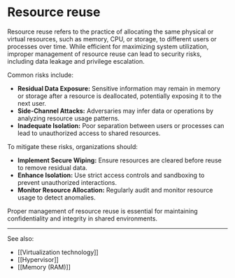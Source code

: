 
# Resource reuse

Resource reuse refers to the practice of allocating the same physical or virtual resources, such as memory, CPU, or storage, to different users or processes over time. While efficient for maximizing system utilization, improper management of resource reuse can lead to security risks, including data leakage and privilege escalation.

Common risks include:

- **Residual Data Exposure:** Sensitive information may remain in memory or storage after a resource is deallocated, potentially exposing it to the next user.
- **Side-Channel Attacks:** Adversaries may infer data or operations by analyzing resource usage patterns.
- **Inadequate Isolation:** Poor separation between users or processes can lead to unauthorized access to shared resources.

To mitigate these risks, organizations should:

- **Implement Secure Wiping:** Ensure resources are cleared before reuse to remove residual data.
- **Enhance Isolation:** Use strict access controls and sandboxing to prevent unauthorized interactions.
- **Monitor Resource Allocation:** Regularly audit and monitor resource usage to detect anomalies.

Proper management of resource reuse is essential for maintaining confidentiality and integrity in shared environments.

---

See also:

- [[Virtualization technology]]
- [[Hypervisor]]
- [[Memory (RAM)]]